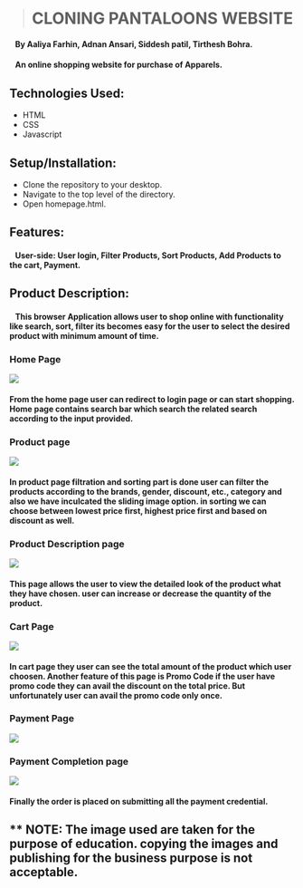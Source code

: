 ># CLONING PANTALOONS WEBSITE
#### &nbsp;&nbsp;&nbsp;By Aaliya Farhin, Adnan Ansari, Siddesh patil, Tirthesh Bohra.
#### &nbsp;&nbsp; An online shopping website for purchase of Apparels.
## Technologies Used:
* HTML
* CSS
* Javascript
## Setup/Installation:
* Clone the repository to your desktop.
* Navigate to the top level of the directory.
* Open homepage.html.
## Features:
#### &nbsp;&nbsp; User-side: User login,  Filter Products, Sort Products, Add Products to the cart, Payment.
## Product Description:
#### &nbsp;&nbsp; This browser Application allows user to shop online with functionality like search, sort, filter its becomes easy for the user to select the desired product with minimum amount of time.
### **Home Page**
![](https://cdn-images-1.medium.com/max/800/1*tUYGjb_psaFitptFY_jc9A.png)
#### From the home page user can redirect to login page or can start shopping. Home page contains **search bar** which search the related search according to the input provided.

### **Product page** 
![](https://cdn-images-1.medium.com/max/800/1*x2VTSVcE8yjCXd2JKo2pjg.png)
#### In product page filtration and sorting part is done user can filter the products according to the brands, gender, discount, etc., category and also we have inculcated the sliding image option. in sorting we can choose between lowest price first, highest price first and based on discount as well.
### **Product Description page**
![](https://cdn-images-1.medium.com/max/800/1*i9r9gcVW6MrsBHJTj7snPQ.png)
#### This page allows the user to view the detailed look of the product what they have chosen. user can increase or decrease the quantity of the product.
### **Cart Page**
![](https://cdn-images-1.medium.com/max/800/1*iFHCkI2sHnTxY7ZZcwLBRw.png)
#### In cart page they user can see the total amount of the product which user choosen. Another feature of this page is **Promo Code** if the user have promo  code they can avail the discount on the total price. But unfortunately user can avail the promo code only once.
### **Payment Page**
![](https://cdn-images-1.medium.com/max/800/1*bgZqHG9oqcHPBmPLRIRFyQ.png)
### **Payment Completion page**
![](https://cdn-images-1.medium.com/max/800/1*3utNb5Sb83FM93nPAgkwuQ.png)
#### Finally the order is placed on submitting all the payment credential.

## ** NOTE: The image used are taken for the purpose of education. copying the images and publishing for the business purpose is not acceptable.
